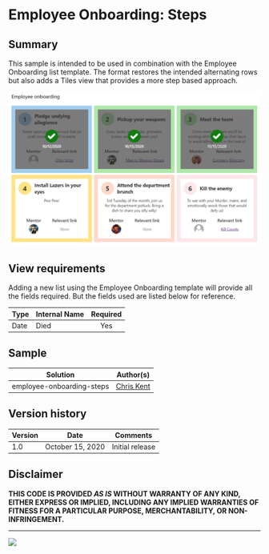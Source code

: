 # Employee Onboarding: Steps

## Summary
This sample is intended to be used in combination with the Employee Onboarding list template. The format restores the intended alternating rows but also adds a Tiles view that provides a more step based approach.

![Screenshot](./assets/screenshot.png)

## View requirements

Adding a new list using the Employee Onboarding template will provide all the fields required. But the fields used are listed below for reference.

|Type|Internal Name|Required|
|---|---|:---:|
|Date|Died|Yes|

## Sample

Solution|Author(s)
--------|---------
employee-onboarding-steps | [Chris Kent](https://twitter.com/thechriskent)

## Version history

Version|Date|Comments
-------|----|--------
1.0|October 15, 2020|Initial release

## Disclaimer
**THIS CODE IS PROVIDED *AS IS* WITHOUT WARRANTY OF ANY KIND, EITHER EXPRESS OR IMPLIED, INCLUDING ANY IMPLIED WARRANTIES OF FITNESS FOR A PARTICULAR PURPOSE, MERCHANTABILITY, OR NON-INFRINGEMENT.**

---

<img src="https://telemetry.sharepointpnp.com/sp-dev-list-formatting/view-samples/employee-onboarding-steps" />